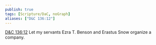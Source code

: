 ```yaml
---
publish: true
tags: [Scripture/DaC, noGraph]
aliases: ["D&C 136:12"]
---
```

[D&C 136:12](https://churchofjesuschrist.org/study/scriptures/dc-testament/dc/136?lang=eng&id=p12#p12) Let my servants Ezra T. Benson and Erastus Snow organize a company.

